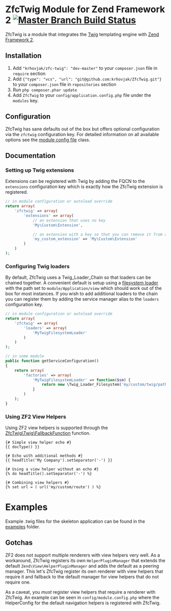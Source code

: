 # ZfcTwig Module for Zend Framework 2 [![Master Branch Build Status](https://secure.travis-ci.org/ZF-Commons/ZfcTwig.png?branch=master)](http://travis-ci.org/ZF-Commons/ZfcTwig)

ZfcTwig is a module that integrates the [Twig](http://twig.sensiolabs.org) templating engine with
[Zend Framework 2](http://framework.zend.com).

## Installation

 1. Add `"krhovjak/zfc-twig": "dev-master"` to your `composer.json` file in `require` section
 2. Add  `{"type": "vcs", "url": "git@github.com:krhovjak/ZfcTwig.git"}` to your `composer.json` file in `repositories` section 
 3. Run `php composer.phar update`
 4. Add `ZfcTwig` to your `config/application.config.php` file under the `modules` key.

## Configuration

ZfcTwig has sane defaults out of the box but offers optional configuration via the `zfctwig` configuration key. For
detailed information on all available options see the [module config file](https://github.com/ZF-Commons/ZfcTwig/tree/master/config/module.config.php)
class.

## Documentation

### Setting up Twig extensions

Extensions can be registered with Twig by adding the FQCN to the `extensions` configuration key which is exactly how the
ZfcTwig extension is registered.

```php
// in module configuration or autoload override
return array(
    'zfctwig' => array(
        'extensions' => array(
            // an extension that uses no key
            'My\Custom\Extension',

            // an extension with a key so that you can remove it from another module
            'my_custom_extension' => 'My\Custom\Extension'
        )
    )
);
```

### Configuring Twig loaders

By default, ZfcTwig uses a Twig_Loader_Chain so that loaders can be chained together. A convenient default is setup using
a [filesystem loader](https://github.com/ZF-Commons/ZfcTwig/tree/master/Module.php#L36) with the path set to
`module/Application/view` which should work out of the box for most instances. If you wish to add additional loaders
to the chain you can register them by adding the service manager alias to the `loaders` configuration key.

```php
// in module configuration or autoload override
return array(
    'zfctwig' => array(
        'loaders' => array(
            'MyTwigFilesystemLoader'
        )
    )
);

// in some module
public function getServiceConfiguration()
{
    return array(
        'factories' => array(
            'MyTwigFilesystemLoader' => function($sm) {
                return new \Twig_Loader_Filesystem('my/custom/twig/path');
            }
        )
    );
}
```

### Using ZF2 View Helpers

Using ZF2 view helpers is supported through the [ZfcTwig\Twig\FallbackFunction](https://github.com/ZF-Commons/ZfcTwig/tree/master/src/ZfcTwig/FallbackFunction.php)
function.

```twig
{# Simple view helper echo #}
{{ docType() }}

{# Echo with additional methods #}
{{ headTitle('My Company').setSeparator('-') }}

{# Using a view helper without an echo #}
{% do headTitle().setSeparator('-') %}

{# Combining view helpers #}
{% set url = ( url('my/custom/route') ) %}
```

# Examples

Example .twig files for the skeleton application can be found in the [examples](https://github.com/ZF-Commons/ZfcTwig/tree/master/examples)
folder.

## Gotchas

ZF2 does not support multiple renderers with view helpers very well. As a workaround, ZfcTwig registers its own
`HelperPluginManager` that extends the default `Zend\View\HelperPluginManager` and adds the default as a peering manager.
This let's ZfcTwig register its own renderer with view helpers that require it and fallback to the default manager for
view helpers that do not require one.

As a caveat, you *must* register view helpers that require a renderer with ZfcTwig. An example can be seen in
`config/module.config.php` where the HelperConfig for the default navigation helpers is registered with ZfcTwig.